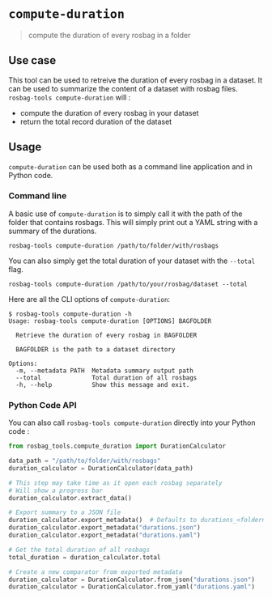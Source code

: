 # `compute-duration`

> compute the duration of every rosbag in a folder

## Use case

This tool can be used to retreive the duration of every rosbag in a dataset. It can be used to summarize the content of a dataset with rosbag files.
`rosbag-tools compute-duration` will :

* compute the duration of every rosbag in your dataset
* return the total record duration of the dataset

## Usage

`compute-duration` can be used both as a command line application and in Python code.

### Command line

A basic use of `compute-duration` is to simply call it with the path of the folder that contains rosbags. This will simply print out a YAML string with a summary of the durations.

```console
rosbag-tools compute-duration /path/to/folder/with/rosbags
```

You can also simply get the total duration of your dataset with the `--total` flag.

```console
rosbag-tools compute-duration /path/to/your/rosbag/dataset --total
```

Here are all the CLI options of `compute-duration`:

```console
$ rosbag-tools compute-duration -h
Usage: rosbag-tools compute-duration [OPTIONS] BAGFOLDER

  Retrieve the duration of every rosbag in BAGFOLDER

  BAGFOLDER is the path to a dataset directory

Options:
  -m, --metadata PATH  Metadata summary output path
  --total              Total duration of all rosbags
  -h, --help           Show this message and exit.

```

### Python Code API

You can also call `rosbag-tools compute-duration` directly into your Python code :

```py
from rosbag_tools.compute_duration import DurationCalculator

data_path = "/path/to/folder/with/rosbags"
duration_calculator = DurationCalculator(data_path)

# This step may take time as it open each rosbag separately
# Will show a progress bar
duration_calculator.extract_data()

# Export summary to a JSON file
duration_calculator.export_metadata()  # Defaults to durations_<foldername>.json
duration_calculator.export_metadata("durations.json")
duration_calculator.export_metadata("durations.yaml")

# Get the total duration of all rosbags
total_duration = duration_calculator.total

# Create a new comparator from exported metadata
duration_calculator = DurationCalculator.from_json("durations.json")
duration_calculator = DurationCalculator.from_yaml("durations.yaml")
```
